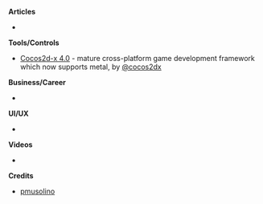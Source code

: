 
**Articles**

* 

**Tools/Controls**

* [Cocos2d-x 4.0](https://www.cocos.com/en/cocos2dx) - mature cross-platform game development framework which now supports metal, by [@cocos2dx](https://twitter.com/cocos2dx/)

**Business/Career**

* 

**UI/UX**

* 

**Videos**

* 

**Credits**

* [pmusolino](https://github.com/pmusolino)
